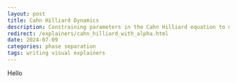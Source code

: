 ```yaml
---
layout: post
title: Cahn Hilliard Dynamics
description: Constraining parameters in the Cahn Hilliard equation to model biological condensates in mitosis.
redirect: /explainers/cahn_hilliard_with_alpha.html
date: 2024-07-09
categories: phase separation
tags: writing visual explainers
---
```


Hello